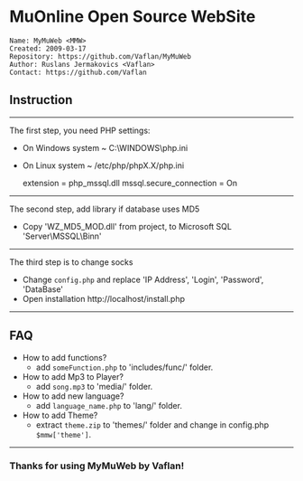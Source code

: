 # MuOnline Open Source WebSite

    Name: MyMuWeb <MMW>
    Created: 2009-03-17
    Repository: https://github.com/Vaflan/MyMuWeb
    Author: Ruslans Jermakovics <Vaflan>
    Contact: https://github.com/Vaflan


## Instruction
*********************************************************************
The first step, you need PHP settings:
* On Windows system ~ C:\WINDOWS\php.ini
* On Linux system ~ /etc/php/phpX.X/php.ini


    extension = php_mssql.dll
    mssql.secure_connection = On

*********************************************************************
The second step, add library if database uses MD5
* Copy 'WZ_MD5_MOD.dll' from project, to Microsoft SQL 'Server\MSSQL\Binn\'
*********************************************************************
The third step is to change socks
* Change `config.php` and replace 'IP Address', 'Login', 'Password', 'DataBase'
* Open installation http://localhost/install.php
*********************************************************************


## FAQ
* How to add functions?
  * add `someFunction.php` to 'includes/func/' folder.
* How to add Mp3 to Player?
    * add `song.mp3` to 'media/' folder.
* How to add new language?
    * add `language_name.php` to 'lang/' folder.
* How to add Theme?
    * extract `theme.zip` to 'themes/' folder and change in config.php `$mmw['theme']`.
*********************************************************************


### Thanks for using MyMuWeb by Vaflan!